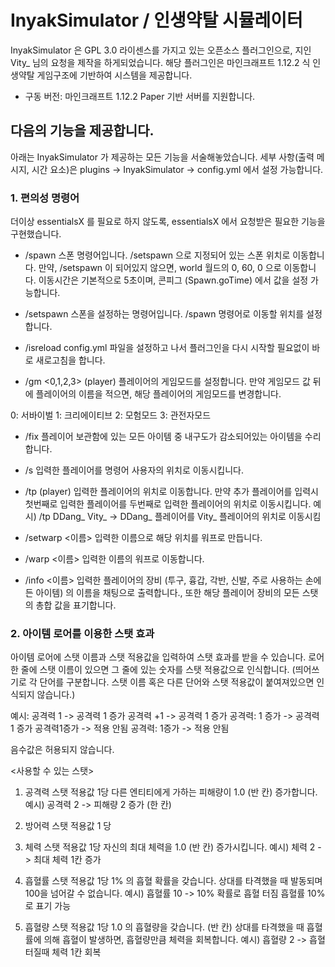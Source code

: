 # InyakSimulator / 인생약탈 시뮬레이터
InyakSimulator 은 GPL 3.0 라이센스를 가지고 있는 오픈소스 플러그인으로, 지인 Vity_ 님의 요청을 제작을 하게되었습니다.
해당 플러그인은 마인크래프트 1.12.2 식 인생약탈 게임구조에 기반하여 시스템을 제공합니다.

* 구동 버전: 마인크래프트 1.12.2 Paper 기반 서버를 지원합니다.

## 다음의 기능을 제공합니다.
아래는 InyakSimulator 가 제공하는 모든 기능을 서술해놓았습니다.
세부 사항(출력 메시지, 시간 요소)은 plugins -> InyakSimulator -> config.yml 에서 설정 가능합니다.

### 1. 편의성 명령어
더이상 essentialsX 를 필요로 하지 않도록, essentialsX 에서 요청받은 필요한 기능을 구현했습니다.

* /spawn
스폰 명령어입니다. /setspawn 으로 지정되어 있는 스폰 위치로 이동합니다.
만약, /setspawn 이 되어있지 않으면, world 월드의 0, 60, 0 으로 이동합니다.
이동시간은 기본적으로 5초이며, 콘피그 (Spawn.goTime) 에서 값을 설정 가능합니다.

* /setspawn
스폰을 설정하는 명령어입니다. /spawn 명령어로 이동할 위치를 설정합니다.

* /isreload
config.yml 파일을 설정하고 나서 플러그인을 다시 시작할 필요없이 바로 새로고침을 합니다.

* /gm <0,1,2,3> (player)
플레이어의 게임모드를 설정합니다. 
만약 게임모드 값 뒤에 플레이어의 이름을 적으면, 해당 플레이어의 게임모드를 변경합니다.

0: 서바이벌
1: 크리에이티브
2: 모험모드
3: 관전자모드

* /fix
플레이어 보관함에 있는 모든 아이템 중 내구도가 감소되어있는 아이템을 수리합니다.

* /s <player>
입력한 플레이어를 명령어 사용자의 위치로 이동시킵니다.

* /tp <player> (player)
입력한 플레이어의 위치로 이동합니다. 
만약 추가 플레이어를 입력시 첫번째로 입력한 플레이어를 두번째로 입력한 플레이어의 위치로 이동시킵니다.
예시) /tp DDang_ Vity_ -> DDang_ 플레이어를 Vity_ 플레이어의 위치로 이동시킴

* /setwarp <이름>
입력한 이름으로 해당 위치를 워프로 만듭니다.

* /warp <이름>
입력한 이름의 워프로 이동합니다.

* /info <이름>
입력한 플레이어의 장비 (투구, 흉갑, 각반, 신발, 주로 사용하는 손에 든 아이템) 의 이름을 채팅으로 출력합니다.,
또한 해당 플레이어 장비의 모든 스탯의 총합 값을 표기합니다.


### 2. 아이템 로어를 이용한 스탯 효과

아이템 로어에 스탯 이름과 스탯 적용값을 입력하여 스탯 효과를 받을 수 있습니다.
로어 한 줄에 스탯 이름이 있으면 그 줄에 있는 숫자를 스탯 적용값으로 인식합니다. 
(띄어쓰기로 각 단어를 구분합니다. 스탯 이름 혹은 다른 단어와 스탯 적용값이 붙여져있으면 인식되지 않습니다.)

예시:
공격력 1 -> 공격력 1 증가
공격력 +1 -> 공격력 1 증가
공격력: 1 증가 -> 공격력 1 증가 
공격력1증가 -> 적용 안됨
공격력: 1증가 -> 적용 안됨

음수값은 허용되지 않습니다.

<사용할 수 있는 스탯>

1. 공격력
스탯 적용값 1당 다른 엔티티에게 가하는 피해량이 1.0 (반 칸) 증가합니다.
예시)
공격력 2 -> 피해량 2 증가 (한 칸)

2. 방어력
스탯 적용값 1 당

3. 체력
스탯 적용값 1당 자신의 최대 체력을 1.0 (반 칸) 증가시킵니다.
예시)
체력 2 -> 최대 체력 1칸 증가

4. 흡혈률
스탯 적용값 1당 1% 의 흡혈 확률을 갖습니다.
상대를 타격했을 때 발동되며 100을 넘어갈 수 없습니다.
예시)
흡혈률 10 -> 10% 확률로 흡혈 터짐
흡혈률 10% 로 표기 가능

5. 흡혈량
스탯 적용값 1당 1.0 의 흡혈량을 갖습니다. (반 칸)
상대를 타격했을 때 흡혈률에 의해 흡혈이 발생하면, 흡혈량만큼 체력을 회복합니다.
예시)
흡혈량 2 -> 흡혈 터질때 체력 1칸 회복
